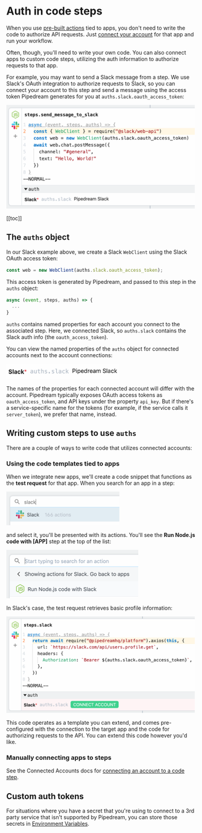 # Auth in code steps

When you use [pre-built actions](workflows/steps/actions/) tied to apps, you don't need to write the code to authorize API requests. Just [connect your account](connected-accounts/#connecting-accounts) for that app and run your workflow.

Often, though, you'll need to write your own code. You can also connect apps to custom code steps, utilizing the auth information to authorize requests to that app.

For example, you may want to send a Slack message from a step. We use Slack's OAuth integration to authorize requests to Slack, so you can connect your account to this step and send a message using the access token Pipedream generates for you at `auths.slack.oauth_access_token`:

<div>
<img alt="Slack code step using access token" width="500" src="./images/slack-token.png">
</div>

[[toc]]

## The `auths` object

In our Slack example above, we create a Slack `WebClient` using the Slack OAuth access token:

```javascript
const web = new WebClient(auths.slack.oauth_access_token);
```

This access token is generated by Pipedream, and passed to this step in the `auths` object:

```javascript
async (event, steps, auths) => {
  ...
}
```

`auths` contains named properties for each account you connect to the associated step. Here, we connected Slack, so `auths.slack` contains the Slack auth info (the `oauth_access_token`).

You can view the named properties of the `auths` object for connected accounts next to the account connections:

<div>
<img alt="Slack auths object" width="300" src="./images/auths-property.png">
</div>

The names of the properties for each connected account will differ with the account. Pipedream typically exposes OAuth access tokens as `oauth_access_token`, and API keys under the property `api_key`. But if there's a service-specific name for the tokens (for example, if the service calls it `server_token`), we prefer that name, instead.

## Writing custom steps to use `auths`

There are a couple of ways to write code that utilizes connected accounts:

### Using the code templates tied to apps

When we integrate new apps, we'll create a code snippet that functions as the **test request** for that app. When you search for an app in a step:

<div>
<img alt="Search for Slack" width="300" src="./images/search-for-slack.png">
</div>

and select it, you'll be presented with its actions. You'll see the **Run Node.js code with [APP]** step at the top of the list:

<div>
<img alt="Run Node.js code with app (Slack)" width="350" src="./images/run-node-js-code-with-slack.png">
</div>

In Slack's case, the test request retrieves basic profile information:

<div>
<img alt="Slack test request" width="500" src="./images/slack-test-request.png">
</div>

This code operates as a template you can extend, and comes pre-configured with the connection to the target app and the code for authorizing requests to the API. You can extend this code however you'd like.

### Manually connecting apps to steps

See the Connected Accounts docs for [connecting an account to a code step](/connected-accounts/#from-a-code-step).

## Custom auth tokens

For situations where you have a secret that you're using to connect to a 3rd party service that isn't supported by Pipedream, you can store those secrets in [Environment Variables](/environment-variables/).

<Footer />
